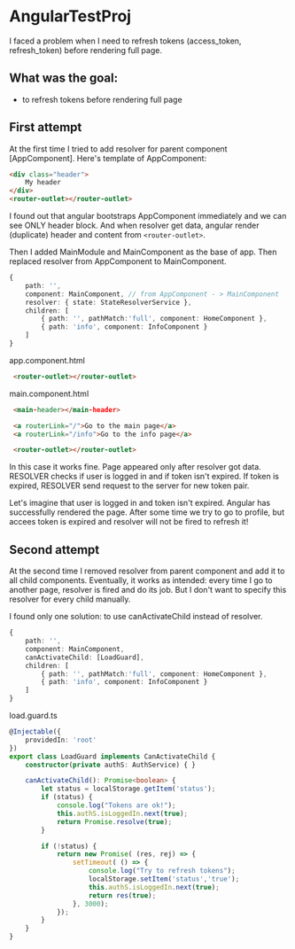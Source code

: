 # AngularTestProj

I faced a problem when I need to refresh tokens (access_token, refresh_token) before rendering full page.


## What was the goal:
- to refresh tokens before rendering full page

## First attempt
At the first time I tried to add resolver for parent component [AppComponent]. Here's template of AppComponent:
```HTML
<div class="header">
    My header
</div>
<router-outlet></router-outlet>
```

I found out that angular bootstraps AppComponent immediately and we can see ONLY header block. And when resolver get data, angular render (duplicate) header and content from `<router-outlet>`.

Then I added MainModule and MainComponent as the base of app. Then replaced resolver from AppComponent to MainComponent.
```TypeScript
{
    path: '',
    component: MainComponent, // from AppComponent - > MainComponent
    resolver: { state: StateResolverService },
    children: [
        { path: '', pathMatch:'full', component: HomeComponent },
        { path: 'info', component: InfoComponent }
    ]
}
```

app.component.html
```HTML
 <router-outlet></router-outlet>
```

main.component.html
```HTML
 <main-header></main-header>

 <a routerLink="/">Go to the main page</a>
 <a routerLink="/info">Go to the info page</a>

 <router-outlet></router-outlet>
```
In this case it works fine. Page appeared only after resolver got data. RESOLVER checks if user is logged in and if token isn't expired. If token is expired, RESOLVER send request to the server for new token pair.

Let's imagine that user is logged in and token isn't expired. Angular has successfully rendered the page. After some time we try to go to profile, but accees token is expired and resolver will not be fired to refresh it!

## Second attempt
At the second time I removed resolver from parent component and add it to all child components. Eventually, it works as intended: every time I go to another page, resolver is fired and do its job. But I don't want to specify this resolver for every child manually.

I found only one solution: to use canActivateChild instead of resolver. 

```TypeScript
{
    path: '',
    component: MainComponent,
    canActivateChild: [LoadGuard],
    children: [
        { path: '', pathMatch:'full', component: HomeComponent },
        { path: 'info', component: InfoComponent }
    ]
}
```

load.guard.ts
```TypeScript
@Injectable({
    providedIn: 'root'
})
export class LoadGuard implements CanActivateChild {
    constructor(private authS: AuthService) { }

    canActivateChild(): Promise<boolean> {
        let status = localStorage.getItem('status');
        if (status) {
            console.log("Tokens are ok!");
            this.authS.isLoggedIn.next(true);
            return Promise.resolve(true);
        }

        if (!status) {
            return new Promise( (res, rej) => {
                setTimeout( () => {
                    console.log("Try to refresh tokens");
                    localStorage.setItem('status','true');
                    this.authS.isLoggedIn.next(true);
                    return res(true);
                }, 3000);
            });
        }
    }
}
```

